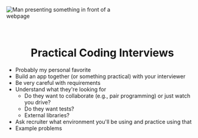 <img style="margin: 0 auto; max-width:20rem; margin-bottom: 2rem" alt="Man presenting something in front of a webpage" src="/practical.svg" />

<h1 style="text-align: center">Practical Coding Interviews</h1>

- Probably my personal favorite
- Build an app together (or something practical) with your interviewer
- Be very careful with requirements
- Understand what they're looking for
  - Do they want to collaborate (e.g., pair programming) or just watch you drive?
  - Do they want tests?
  - External libraries?
- Ask recruiter what environment you'll be using and practice using that
- Example problems
